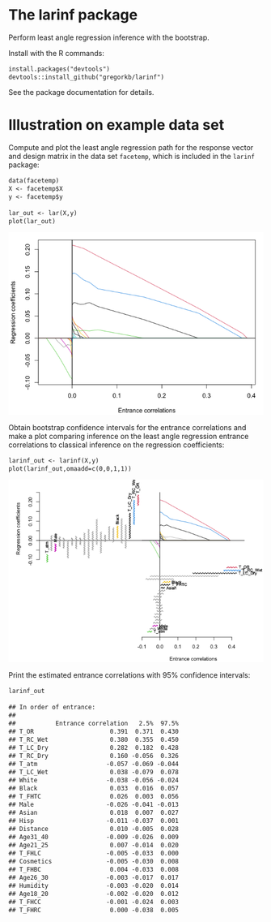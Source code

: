 # The larinf package

Perform least angle regression inference with the bootstrap.

<!-- This is an R package which accompanies the paper: -->
<!-- Gregory, K. and Nordman, D. (2025+). Least angle regression inference. *In progress* -->
<!-- Find the paper on the page https://imstat.org/journals-and-publications/annals-of-statistics/annals-of-statistics-future-papers/ -->

Install with the R commands:

    install.packages("devtools")
    devtools::install_github("gregorkb/larinf")

See the package documentation for details.

# Illustration on example data set

Compute and plot the least angle regression path for the response vector
and design matrix in the data set `facetemp`, which is included in the
`larinf` package:

    data(facetemp)
    X <- facetemp$X
    y <- facetemp$y

    lar_out <- lar(X,y)
    plot(lar_out)

![](README_files/figure-markdown_strict/lar-1.png)

Obtain bootstrap confidence intervals for the entrance correlations and
make a plot comparing inference on the least angle regression entrance
correlations to classical inference on the regression coefficients:

    larinf_out <- larinf(X,y)
    plot(larinf_out,omaadd=c(0,0,1,1))

![](README_files/figure-markdown_strict/larinf-1.png)

Print the estimated entrance correlations with 95% confidence intervals:

    larinf_out

    ## In order of entrance:
    ## 
    ##           Entrance correlation   2.5%  97.5%
    ## T_OR                     0.391  0.371  0.430
    ## T_RC_Wet                 0.380  0.355  0.450
    ## T_LC_Dry                 0.282  0.182  0.428
    ## T_RC_Dry                 0.160 -0.056  0.326
    ## T_atm                   -0.057 -0.069 -0.044
    ## T_LC_Wet                 0.038 -0.079  0.078
    ## White                   -0.038 -0.056 -0.024
    ## Black                    0.033  0.016  0.057
    ## T_FHTC                   0.026  0.003  0.056
    ## Male                    -0.026 -0.041 -0.013
    ## Asian                    0.018  0.007  0.027
    ## Hisp                    -0.011 -0.037  0.001
    ## Distance                 0.010 -0.005  0.028
    ## Age31_40                -0.009 -0.026  0.009
    ## Age21_25                 0.007 -0.014  0.020
    ## T_FHLC                  -0.005 -0.033  0.000
    ## Cosmetics               -0.005 -0.030  0.008
    ## T_FHBC                   0.004 -0.033  0.008
    ## Age26_30                -0.003 -0.017  0.017
    ## Humidity                -0.003 -0.020  0.014
    ## Age18_20                -0.002 -0.020  0.012
    ## T_FHCC                  -0.001 -0.024  0.003
    ## T_FHRC                   0.000 -0.038  0.005
